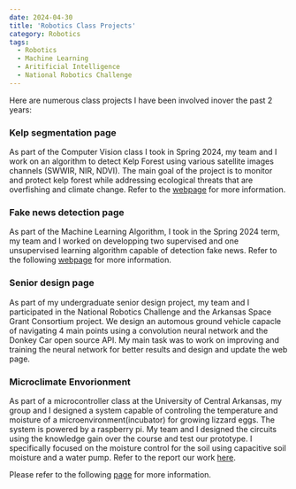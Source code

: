 ```yaml
---
date: 2024-04-30
title: 'Robotics Class Projects'
category: Robotics
tags:
  - Robotics
  - Machine Learning 
  - Aritificial Intelligence
  - National Robotics Challenge
---
```


Here are numerous class projects I have been involved inover the past 2 years: 

### Kelp segmentation page 
As part of the Computer Vision class I took in Spring 2024, my team and I work on an algorithm to detect Kelp Forest using various satellite images channels (SWWIR, NIR, NDVI). 
The main goal of the project is to monitor and protect kelp forest while addressing ecological threats that are overfishing and climate change. 
Refer to the [webpage](https://nadira30.github.io/kelp_segmentation/) for more information. 

### Fake news detection page 
As part of the Machine Learning Algorithm, I took in the Spring 2024 term, my team and I worked on developping two supervised and one unsupervised learning algorithm capable of detection fake news. 
Refer to the following [webpage](https://nadira30.github.io/7641-Group-Project/) for more information. 

### Senior design page
As part of my undergraduate senior design project, my team and I participated in the National Robotics Challenge and the Arkansas Space Grant Consortium project. 
We design an automous ground vehicle capacle of navigating 4 main points using a convolution neural network and the Donkey Car open source API. 
My main task was to work on improving and training the neural network for better results and design and update the web page. 

### Microclimate Envorionment 
As part of a microcontroller class at the University of Central Arkansas, my group and I designed a system capable of controling the temperature and moisture of a microenvironment(incubator) for growing lizzard eggs.
The system is powered by a raspberry pi. My team and I designed the circuits using the knowledge gain over the course and test our prototype. 
I specifically focused on the moisture control for the soil using capacitive soil moisture and a water pump. 
Refer to the report our work [here](https://docs.google.com/document/d/1N8TD3TCL0ZojVxcyGYNkDk4SEOtTg0cW0MWFkEMRnuU/edit?usp=sharing). 

Please refer to the following [page](https://github.com/willward20/WHAM) for more information. 